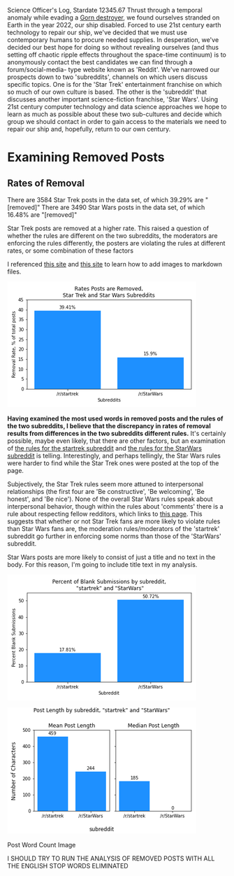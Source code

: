Science Officer's Log, Stardate 12345.67
Thrust through a temporal anomaly while evading a [Gorn destroyer](https://memory-alpha.fandom.com/wiki/Gorn_destroyer), we found ourselves stranded on Earth in the year 2022, our ship disabled. Forced to use 21st century earth technology to repair our ship, we've decided that we must use contemporary humans to procure needed supplies. In desperation, we've decided our best hope for doing so without revealing ourselves (and thus setting off chaotic ripple effects throughout the space-time continuum) is to anonymously contact the best candidates we can find through a forum/social-media- type website known as 'Reddit'. We've narrowed our prospects down to two 'subreddits', channels on which users discuss specific topics. One is for the 'Star Trek' entertainment franchise on which so much of our own culture is based. The other is the 'subreddit' that discusses another important science-fiction franchise, 'Star Wars'. Using 21st century computer technology and data science approaches we hope to learn as much as possible about these two sub-cultures and decide which group we should contact in order to gain access to the materials we need to repair our ship and, hopefully, return to our own century.


# Examining Removed Posts
## Rates of Removal
There are 3584 Star Trek posts in the data set, of which 39.29% are "[removed]"
There are 3490 Star Wars posts in the data set, of which 16.48% are "[removed]"

Star Trek posts are removed at a higher rate. This raised a question of whether the rules are different on the two subreddits, the moderators are enforcing the rules differently, the posters are violating the rules at different rates, or some combination of these factors

I referenced [this site](https://www.digitalocean.com/community/tutorials/markdown-markdown-images) and [this site](https://marinegeo.github.io/2018-08-10-adding-images-markdown/) to learn how to add images to markdown files.

![Removal Rates Bar Chart](/images/removal_rates.png "removal rates for 'startrek' and 'StarWars' subreddits")

**Having examined the most used words in removed posts and the rules of the two subreddits, I believe that the discrepancy in rates of removal results from differences in the two subreddits different rules.** It's certainly possible, maybe even likely, that there are other factors, but an examination of [the rules for the startrek subreddit](https://www.reddit.com/r/startrek/wiki/guidelines) and [the rules for the StarWars subreddit](https://www.reddit.com/r/StarWars/wiki/rules) is telling. Interestingly, and perhaps tellingly, the Star Wars rules were harder to find while the Star Trek ones were posted at the top of the page.

Subjectively, the Star Trek rules seem more attuned to interpersonal relationships (the first four are 'Be constructive', 'Be welcoming', 'Be honest', and 'Be nice'). None of the overall Star Wars rules speak about interpersonal behavior, though within the rules about 'comments' there is a rule about respecting fellow redditors, which links to [this page](https://www.reddit.com/r/StarWars/comments/cq4yv9/respecting_fellow_redditors_civility_bans_and_you/). This suggests that whether or not Star Trek fans are more likely to violate rules than Star Wars fans are, the moderation rules/moderators of the 'startrek' subreddit go further in enforcing some norms than those of the 'StarWars' subreddit.

Star Wars posts are more likely to consist of just a title and no text in the body. For this reason, I'm going to include title text in my analysis.

![Blank Posts Bar Chart](/images/percent_blank_posts.png "rates of blank posts for 'startrek and 'StarWars' subreddits")

![Post Length (Characters) Bar Chart](/images/post_length.png "mean and median post lengths")

Post Word Count Image


I SHOULD TRY TO RUN THE ANALYSIS OF REMOVED POSTS WITH ALL THE ENGLISH STOP WORDS ELIMINATED